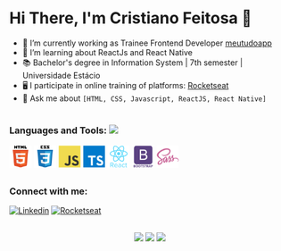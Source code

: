 # Hi There, I'm Cristiano Feitosa 👋

- 🔭 I’m currently working as Trainee Frontend Developer [meutudoapp](https://www.meutudo.com.br/)
- 🌱 I’m learning about ReactJs and React Native
- 📚 Bachelor's degree in Information System | 7th semester | Universidade Estácio
- 🖥️ I participate in online training of platforms: [Rocketseat](https://app.rocketseat.com.br/me/cristiano-feitosa)
- 💬 Ask me about `[HTML, CSS, Javascript, ReactJS, React Native]` 

#
<h3 align="left">Languages and Tools: <img src="https://media.giphy.com/media/WUlplcMpOCEmTGBtBW/giphy.gif" width="30"></h3>
<p align="left"> 
<a href="https://www.w3.org/html/" target="_blank"><img src="https://raw.githubusercontent.com/devicons/devicon/master/icons/html5/html5-original-wordmark.svg" alt="html5" width="40" height="40"/></a>
<a href="https://www.w3schools.com/css/" target="_blank"><img src="https://raw.githubusercontent.com/devicons/devicon/master/icons/css3/css3-original-wordmark.svg" alt="css3" width="40" height="40"/></a>
<a href="https://developer.mozilla.org/en-US/docs/Web/JavaScript" target="_blank"><img src="https://raw.githubusercontent.com/devicons/devicon/master/icons/javascript/javascript-original.svg" alt="javascript" width="40" height="40"/></a>	
<a href="https://www.typescriptlang.org/" target="_blank"><img src="https://raw.githubusercontent.com/devicons/devicon/master/icons/typescript/typescript-original.svg" alt="typescript" width="40" height="40"/></a>
<a href="https://reactjs.org/" target="_blank"><img src="https://raw.githubusercontent.com/devicons/devicon/master/icons/react/react-original-wordmark.svg" alt="react" width="40" height="40"/></a>
<a href="https://getbootstrap.com" target="_blank"><img src="https://raw.githubusercontent.com/devicons/devicon/master/icons/bootstrap/bootstrap-plain-wordmark.svg" alt="bootstrap" width="40" height="40"/></a> 
<a href="https://sass-lang.com" target="_blank"> <img src="https://raw.githubusercontent.com/devicons/devicon/master/icons/sass/sass-original.svg" alt="sass" width="40" height="40"/></a> 
</p>

##

<h3 align="left">Connect with me:</h3>

<p align="left"> 
<a href="https://www.linkedin.com/in/cristianofeitosa" target="_blank"><img src="https://img.shields.io/badge/-LinkedIn-%230077B5?style=for-the-badge&logo=linkedin&logoColor=white" alt="Linkedin" /></a>
<a href="https://app.rocketseat.com.br/me/cristiano-feitosa" target="_blank"><img src="https://img.shields.io/badge/-%F0%9F%9A%80%20Rocketseat-blueviolet?style=for-the-badge" alt="Rocketseat" /></a>
</p>

<br>

 <div align="center">
   <img height="150em" src="https://github-readme-stats.vercel.app/api?username=crisfeitosa&hide_border=true&show_icons=true&theme=radical" />
   <img height="150em" src="https://github-readme-streak-stats.herokuapp.com/?user=crisfeitosa&hide_border=true&theme=radical&show_icons=true" />
   <img height="150em" src="https://github-readme-stats.vercel.app/api/top-langs/?username=crisfeitosa&hide_border=true&layout=compact&langs_count=10&theme=radical" />
</div>

